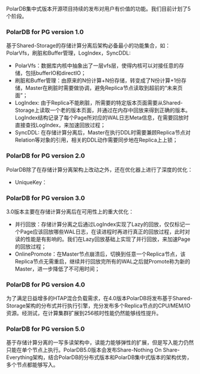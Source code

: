 PolarDB集中式版本开源项目持续的发布对用户有价值的功能。我们目前计划了5个阶段。
### PolarDB for PG version 1.0
基于Shared-Storage的存储计算分离后架构必备最小的功能集合，如：PolarVfs，刷脏和Buffer管理，LogIndex，SyncDDL:

- PolarVfs：数据库内核中抽象出了一层vfs层，使得内核可以对接任意的存储，包括bufferIO和directIO；
- 刷脏和Buffer管理：由原来的N份计算+N份存储，转变成了N份计算+1份存储，Master在刷脏时需要做协调，避免Replica节点读取到超前的“未来页面”；
- LogIndex: 由于Replica不能刷脏，所需要的特定版本页面需要从Shared-Storage上读取一个老的版本页面，并通过在内存中回放来得到正确的版本。LogIndex结构记录了每个Page所对应的WAL日志Meta信息，在需要回放时直接查找LogIndex，来加速回放过程；
- SyncDDL: 在存储计算分离后，Master在执行DDL时需要兼顾Replica节点对Relation等对象的引用，相关的DDL动作需要同步地在Replica上上锁；
### PolarDB for PG version 2.0
PolarDB除了在存储计算分离架构上改动之外，还在优化器上进行了深度的优化：

- UniqueKey：
### PolarDB for PG version 3.0
3.0版本主要在存储计算分离后在可用性上的重大优化：

- 并行回放：存储计算分离之后通过LogIndex实现了Lazy的回放，仅仅标记一个Page应该回放哪些WAL日志，在读进程时再进行真正的回放过程，此时对读的性能是有影响的。我们在Lazy回放基础上实现了并行回放，来加速Page的回放过程；
- OnlinePromote：在Master节点崩溃后，切换到任意一个Replica节点，该Replica节点无需重启，继续并行回放完所有的WAL之后就Promote称为新的Master，进一步降低了不可用时间；
### 
### PolarDB for PG version 4.0
为了满足日益增多的HTAP混合负载需求，在4.0版本PolarDB将发布基于Shared-Storage架构的分布式并行执行引擎，充分发布多个Replica节点的CPU/MEM/IO资源。经测试，在计算集群扩展到256核时性能仍然能够线性提升。
​

### PolarDB for PG version 5.0
基于存储计算分离的一写多读架构中，读能力能够弹性的扩展，但是写入能力仍然只能在单个节点上执行。PolarDB5.0版本会发布Share-Nothing On Share-Everything架构，结合PolarDB的分布式版本和PolarDB集中式版本的架构优势，多个节点都能够写入。
